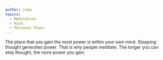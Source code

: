 ```yaml
---
author: rama
topics:
  - Meditation
  - Mind
  - Personal Power
---
```


The place that you gain the most power is within your own mind. Stopping thought generates power. That is why people meditate. The longer you can stop thought, the more power you gain.
